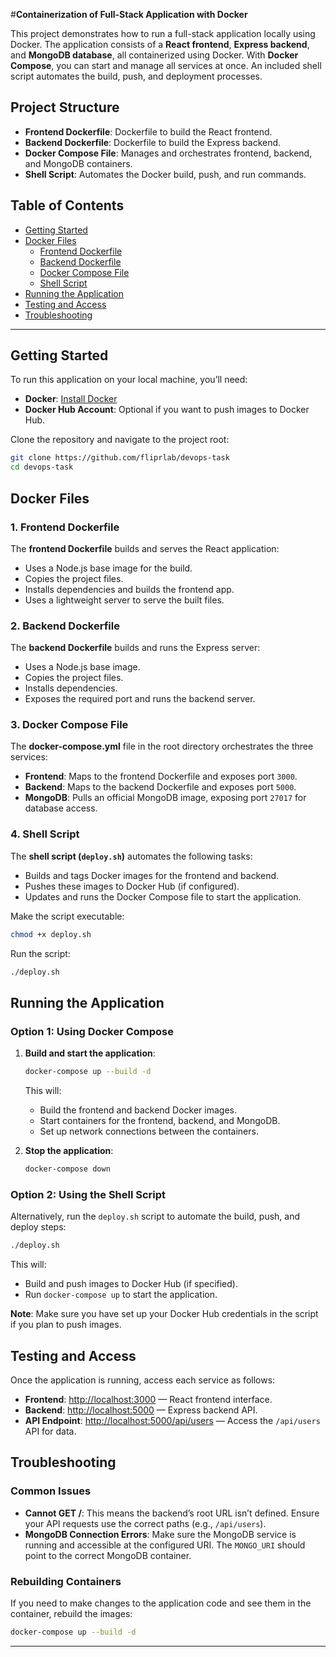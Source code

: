 
#**Containerization of Full-Stack Application with Docker**

This project demonstrates how to run a full-stack application locally using Docker. The application consists of a **React frontend**, **Express backend**, and **MongoDB database**, all containerized using Docker. With **Docker Compose**, you can start and manage all services at once. An included shell script automates the build, push, and deployment processes.

## **Project Structure**

- **Frontend Dockerfile**: Dockerfile to build the React frontend.
- **Backend Dockerfile**: Dockerfile to build the Express backend.
- **Docker Compose File**: Manages and orchestrates frontend, backend, and MongoDB containers.
- **Shell Script**: Automates the Docker build, push, and run commands.

## **Table of Contents**

- [Getting Started](#getting-started)
- [Docker Files](#docker-files)
  - [Frontend Dockerfile](#frontend-dockerfile)
  - [Backend Dockerfile](#backend-dockerfile)
  - [Docker Compose File](#docker-compose-file)
  - [Shell Script](#shell-script)
- [Running the Application](#running-the-application)
- [Testing and Access](#testing-and-access)
- [Troubleshooting](#troubleshooting)

---

## **Getting Started**

To run this application on your local machine, you’ll need:

- **Docker**: [Install Docker](https://docs.docker.com/get-docker/)
- **Docker Hub Account**: Optional if you want to push images to Docker Hub.

Clone the repository and navigate to the project root:

```bash
git clone https://github.com/fliprlab/devops-task
cd devops-task
```

## **Docker Files**

### **1. Frontend Dockerfile**

The **frontend Dockerfile** builds and serves the React application:

- Uses a Node.js base image for the build.
- Copies the project files.
- Installs dependencies and builds the frontend app.
- Uses a lightweight server to serve the built files.

### **2. Backend Dockerfile**

The **backend Dockerfile** builds and runs the Express server:

- Uses a Node.js base image.
- Copies the project files.
- Installs dependencies.
- Exposes the required port and runs the backend server.

### **3. Docker Compose File**

The **docker-compose.yml** file in the root directory orchestrates the three services:

- **Frontend**: Maps to the frontend Dockerfile and exposes port `3000`.
- **Backend**: Maps to the backend Dockerfile and exposes port `5000`.
- **MongoDB**: Pulls an official MongoDB image, exposing port `27017` for database access.

### **4. Shell Script**

The **shell script (`deploy.sh`)** automates the following tasks:

- Builds and tags Docker images for the frontend and backend.
- Pushes these images to Docker Hub (if configured).
- Updates and runs the Docker Compose file to start the application.

Make the script executable:

```bash
chmod +x deploy.sh
```

Run the script:

```bash
./deploy.sh
```

## **Running the Application**

### **Option 1: Using Docker Compose**

1. **Build and start the application**:

   ```bash
   docker-compose up --build -d
   ```

   This will:
   - Build the frontend and backend Docker images.
   - Start containers for the frontend, backend, and MongoDB.
   - Set up network connections between the containers.

2. **Stop the application**:

   ```bash
   docker-compose down
   ```

### **Option 2: Using the Shell Script**

Alternatively, run the `deploy.sh` script to automate the build, push, and deploy steps:

```bash
./deploy.sh
```

This will:
- Build and push images to Docker Hub (if specified).
- Run `docker-compose up` to start the application.

**Note**: Make sure you have set up your Docker Hub credentials in the script if you plan to push images.

## **Testing and Access**

Once the application is running, access each service as follows:

- **Frontend**: [http://localhost:3000](http://localhost:3000) — React frontend interface.
- **Backend**: [http://localhost:5000](http://localhost:5000) — Express backend API.
- **API Endpoint**: [http://localhost:5000/api/users](http://localhost:5000/api/users) — Access the `/api/users` API for data.

## **Troubleshooting**

### **Common Issues**

- **Cannot GET /**: This means the backend’s root URL isn’t defined. Ensure your API requests use the correct paths (e.g., `/api/users`).
- **MongoDB Connection Errors**: Make sure the MongoDB service is running and accessible at the configured URI. The `MONGO_URI` should point to the correct MongoDB container.

### **Rebuilding Containers**

If you need to make changes to the application code and see them in the container, rebuild the images:

```bash
docker-compose up --build -d
```

---


